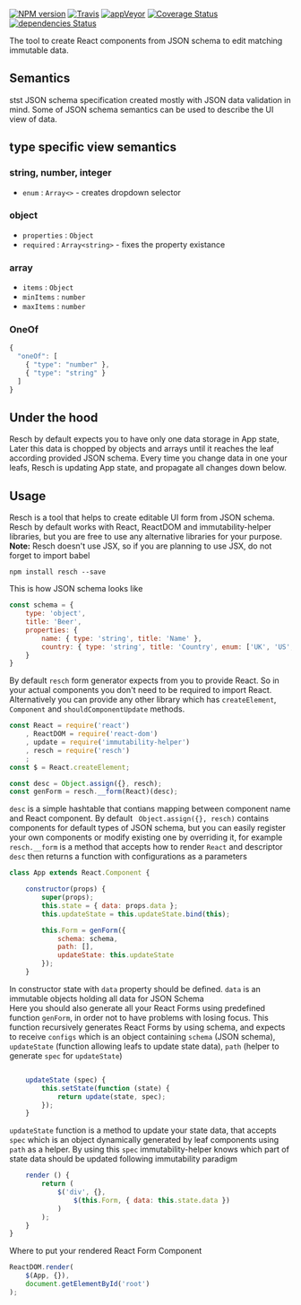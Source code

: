 [![NPM version](https://img.shields.io/npm/v/resch.svg)](https://www.npmjs.org/package/resch)
[![Travis](https://travis-ci.org/drom/resch.svg?branch=master)](https://travis-ci.org/drom/resch)
[![appVeyor](https://ci.appveyor.com/api/projects/status/otcvhgxbchj04qfw?svg=true)](https://ci.appveyor.com/project/drom/resch)
[![Coverage Status](https://coveralls.io/repos/github/drom/resch/badge.svg?branch=master)](https://coveralls.io/github/drom/resch?branch=master)
[![dependencies Status](https://david-dm.org/drom/resch/status.svg)](https://david-dm.org/drom/resch)

The tool to create React components from JSON schema to edit matching immutable data.

## Semantics
 stst
JSON schema specification created mostly with JSON data validation in mind.
Some of JSON schema semantics can be used to describe the UI view of data.

## type specific view semantics

### string, number, integer

 * `enum` : `Array<>` - creates dropdown selector

### object

 * `properties` : `Object`
 * `required` : `Array<string>` - fixes the property existance

### array

 * `items` : `Object`
 * `minItems` : `number`
 * `maxItems` : `number`

### OneOf

```js
{
  "oneOf": [
    { "type": "number" },
    { "type": "string" }
  ]
}
```

## Under the hood


Resch by default expects you to have only one data storage in App state, Later this data is chopped by objects and arrays until it reaches the leaf according provided JSON schema.
Every time you change data in one your leafs, Resch is updating App state, and propagate all changes down below.

## Usage

Resch is a tool that helps to create editable UI form from JSON schema.
Resch by default works with React, ReactDOM and immutability-helper libraries, but you are free to use any alternative libraries for your purpose.
<br/>**Note:** Resch doesn't use JSX, so if you are planning to use JSX, do not forget to import babel


```
npm install resch --save
```

This is how JSON schema looks like
```js
const schema = {
    type: 'object',
    title: 'Beer',
    properties: {
        name: { type: 'string', title: 'Name' },
        country: { type: 'string', title: 'Country', enum: ['UK', 'US', 'AU']}
    }
}
```


By default `resch` form generator expects from you to provide React. So in your actual components you don't need to be required to import React.
Alternatively you can provide any other library which has `createElement`, `Component` and `shouldComponentUpdate` methods.

```js
const React = require('react')
    , ReactDOM = require('react-dom')
    , update = require('immutability-helper')
    , resch = require('resch')
    ;
const $ = React.createElement;

const desc = Object.assign({}, resch);
const genForm = resch.__form(React)(desc);
```

`desc` is a simple hashtable that contians mapping between component name and React component. By default ` Object.assign({}, resch)` contains components for default types of JSON schema, but you can easily register your own components or modify existing one by overriding it, for example <br/>
`resch.__form` is a method that accepts how to render `React` and descriptor `desc` then returns a function with configurations as a parameters

```js
class App extends React.Component {

    constructor(props) {
        super(props);
        this.state = { data: props.data };
        this.updateState = this.updateState.bind(this);

        this.Form = genForm({
            schema: schema,
            path: [],
            updateState: this.updateState
        });
    }
```

In constructor state with `data` property should be defined. `data` is an immutable objects holding all data for JSON Schema <br/>
Here you should also generate all your React Forms using predefined function `genForm`, in order not to have problems with losing focus. This function recursively generates React Forms by using schema, and expects to receive `configs` which is an object containing `schema` (JSON schema), `updateState` (function allowing leafs to update state data), `path` (helper to generate `spec` for `updateState`)

```js    

    updateState (spec) {
        this.setState(function (state) {
            return update(state, spec);
        });
    }
```
`updateState` function is a method to update your state data, that accepts `spec` which is an object dynamically generated by leaf components using `path` as a helper. By using this `spec` immutability-helper knows which part of state data should be updated following immutability paradigm


```js
    render () {
        return (
            $('div', {},
                $(this.Form, { data: this.state.data })
            )
        );
    }
}
```


Where to put your rendered React Form Component
```js
ReactDOM.render(
    $(App, {}),
    document.getElementById('root')
);
```
